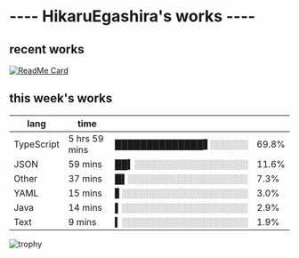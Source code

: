 # ---- HikaruEgashira's works ----

## recent works

[![ReadMe Card](https://github-readme-stats.vercel.app/api/pin/?username=twin-te&repo=twinte-front)](https://github.com/twin-te/twinte-front)

## this week's works

| lang        | time           |                       |        |
| ----------- | -------------- | --------------------- | ------ |
| TypeScript  | 5 hrs 59 mins  | ██████████████▋░░░░░░ |  69.8% |
| JSON        | 59 mins        | ██▍░░░░░░░░░░░░░░░░░░ |  11.6% |
| Other       | 37 mins        | █▌░░░░░░░░░░░░░░░░░░░ |   7.3% |
| YAML        | 15 mins        | ▋░░░░░░░░░░░░░░░░░░░░ |   3.0% |
| Java        | 14 mins        | ▌░░░░░░░░░░░░░░░░░░░░ |   2.9% |
| Text        | 9 mins         | ▍░░░░░░░░░░░░░░░░░░░░ |   1.9% |

![trophy](https://github-profile-trophy.vercel.app/?username=HikaruEgashira&theme=flat)
